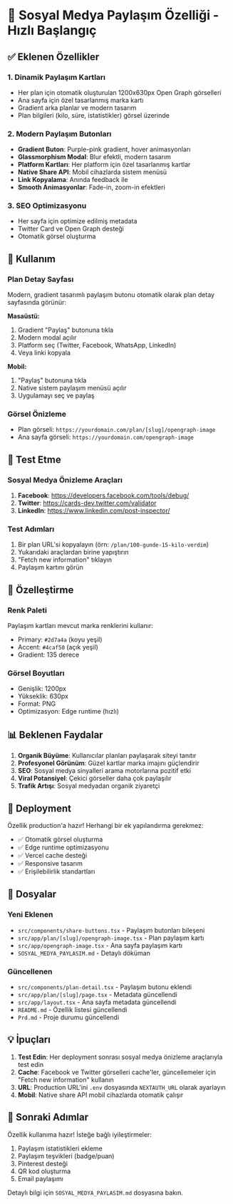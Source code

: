 # 📱 Sosyal Medya Paylaşım Özelliği - Hızlı Başlangıç

## ✅ Eklenen Özellikler

### 1. Dinamik Paylaşım Kartları
- Her plan için otomatik oluşturulan 1200x630px Open Graph görselleri
- Ana sayfa için özel tasarlanmış marka kartı
- Gradient arka planlar ve modern tasarım
- Plan bilgileri (kilo, süre, istatistikler) görsel üzerinde

### 2. Modern Paylaşım Butonları
- **Gradient Buton**: Purple-pink gradient, hover animasyonları
- **Glassmorphism Modal**: Blur efektli, modern tasarım
- **Platform Kartları**: Her platform için özel tasarlanmış kartlar
- **Native Share API**: Mobil cihazlarda sistem menüsü
- **Link Kopyalama**: Anında feedback ile
- **Smooth Animasyonlar**: Fade-in, zoom-in efektleri

### 3. SEO Optimizasyonu
- Her sayfa için optimize edilmiş metadata
- Twitter Card ve Open Graph desteği
- Otomatik görsel oluşturma

## 📍 Kullanım

### Plan Detay Sayfası
Modern, gradient tasarımlı paylaşım butonu otomatik olarak plan detay sayfasında görünür:

**Masaüstü:**
1. Gradient "Paylaş" butonuna tıkla
2. Modern modal açılır
3. Platform seç (Twitter, Facebook, WhatsApp, LinkedIn)
4. Veya linki kopyala

**Mobil:**
1. "Paylaş" butonuna tıkla
2. Native sistem paylaşım menüsü açılır
3. Uygulamayı seç ve paylaş

### Görsel Önizleme
- Plan görseli: `https://yourdomain.com/plan/[slug]/opengraph-image`
- Ana sayfa görseli: `https://yourdomain.com/opengraph-image`

## 🧪 Test Etme

### Sosyal Medya Önizleme Araçları
1. **Facebook**: https://developers.facebook.com/tools/debug/
2. **Twitter**: https://cards-dev.twitter.com/validator
3. **LinkedIn**: https://www.linkedin.com/post-inspector/

### Test Adımları
1. Bir plan URL'si kopyalayın (örn: `/plan/100-gunde-15-kilo-verdim`)
2. Yukarıdaki araçlardan birine yapıştırın
3. "Fetch new information" tıklayın
4. Paylaşım kartını görün

## 🎨 Özelleştirme

### Renk Paleti
Paylaşım kartları mevcut marka renklerini kullanır:
- Primary: `#2d7a4a` (koyu yeşil)
- Accent: `#4caf50` (açık yeşil)
- Gradient: 135 derece

### Görsel Boyutları
- Genişlik: 1200px
- Yükseklik: 630px
- Format: PNG
- Optimizasyon: Edge runtime (hızlı)

## 📊 Beklenen Faydalar

1. **Organik Büyüme**: Kullanıcılar planları paylaşarak siteyi tanıtır
2. **Profesyonel Görünüm**: Güzel kartlar marka imajını güçlendirir
3. **SEO**: Sosyal medya sinyalleri arama motorlarına pozitif etki
4. **Viral Potansiyel**: Çekici görseller daha çok paylaşılır
5. **Trafik Artışı**: Sosyal medyadan organik ziyaretçi

## 🚀 Deployment

Özellik production'a hazır! Herhangi bir ek yapılandırma gerekmez:
- ✅ Otomatik görsel oluşturma
- ✅ Edge runtime optimizasyonu
- ✅ Vercel cache desteği
- ✅ Responsive tasarım
- ✅ Erişilebilirlik standartları

## 📝 Dosyalar

### Yeni Eklenen
- `src/components/share-buttons.tsx` - Paylaşım butonları bileşeni
- `src/app/plan/[slug]/opengraph-image.tsx` - Plan paylaşım kartı
- `src/app/opengraph-image.tsx` - Ana sayfa paylaşım kartı
- `SOSYAL_MEDYA_PAYLASIM.md` - Detaylı döküman

### Güncellenen
- `src/components/plan-detail.tsx` - Paylaşım butonu eklendi
- `src/app/plan/[slug]/page.tsx` - Metadata güncellendi
- `src/app/layout.tsx` - Ana sayfa metadata güncellendi
- `README.md` - Özellik listesi güncellendi
- `Prd.md` - Proje durumu güncellendi

## 💡 İpuçları

1. **Test Edin**: Her deployment sonrası sosyal medya önizleme araçlarıyla test edin
2. **Cache**: Facebook ve Twitter görselleri cache'ler, güncellemeler için "Fetch new information" kullanın
3. **URL**: Production URL'ini `.env` dosyasında `NEXTAUTH_URL` olarak ayarlayın
4. **Mobil**: Native share API mobil cihazlarda otomatik çalışır

## 🎯 Sonraki Adımlar

Özellik kullanıma hazır! İsteğe bağlı iyileştirmeler:
1. Paylaşım istatistikleri ekleme
2. Paylaşım teşvikleri (badge/puan)
3. Pinterest desteği
4. QR kod oluşturma
5. Email paylaşımı

Detaylı bilgi için `SOSYAL_MEDYA_PAYLASIM.md` dosyasına bakın.

